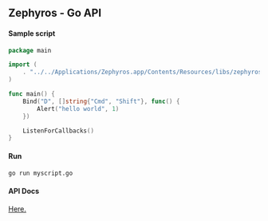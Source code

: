 ## Zephyros - Go API

#### Sample script

```go
package main

import (
	. "../../Applications/Zephyros.app/Contents/Resources/libs/zephyros_go"
)

func main() {
	Bind("D", []string{"Cmd", "Shift"}, func() {
		Alert("hello world", 1)
	})

	ListenForCallbacks()
}
```

#### Run

```bash
go run myscript.go
```

#### API Docs

[Here.](http://godoc.org/github.com/sdegutis/zephyros/libs/zephyros_go)
